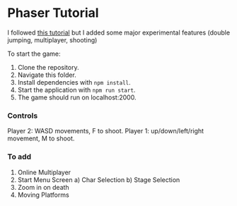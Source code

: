# Phaser Tutorial

I followed [this tutorial](https://phaser.io/tutorials/making-your-first-phaser-3-game/index) but I added some major experimental features (double jumping, multiplayer, shooting)

To start the game:

1) Clone the repository.
2) Navigate this folder.
5) Install dependencies with `npm install`.
6) Start the application with `npm run start`.
5) The game should run on localhost:2000.


### Controls
Player 2: WASD movements, F to shoot.
Player 1: up/down/left/right movement, M to shoot. 


### To add
1) Online Multiplayer
2) Start Menu Screen
    a) Char Selection
    b) Stage Selection
3) Zoom in on death
4) Moving Platforms
